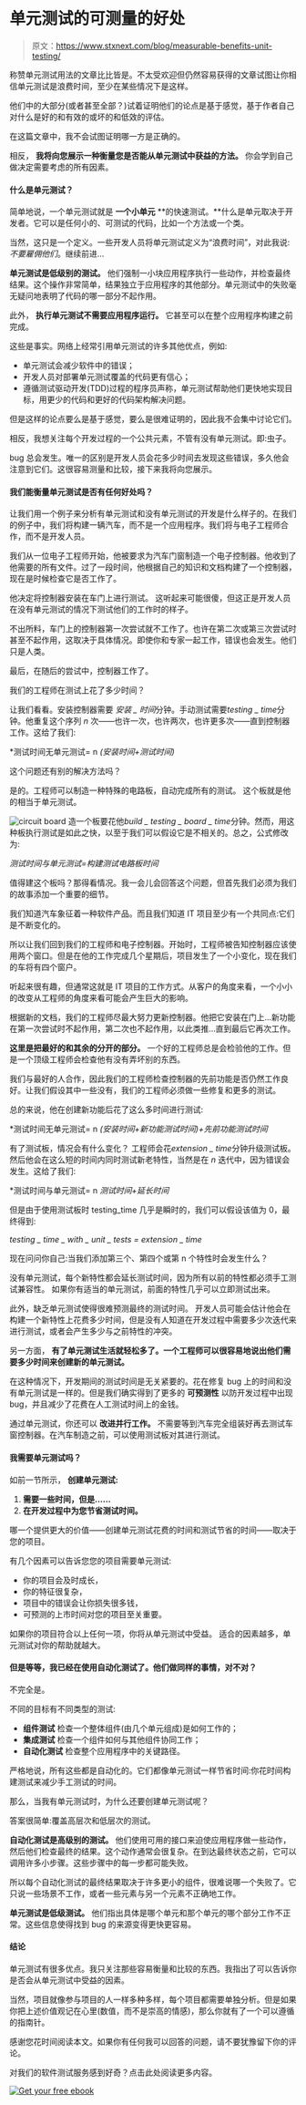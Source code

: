 # 单元测试的可测量的好处

> 原文：<https://www.stxnext.com/blog/measurable-benefits-unit-testing/>

 称赞单元测试用法的文章比比皆是。不太受欢迎但仍然容易获得的文章试图让你相信单元测试是浪费时间，至少在某些情况下是这样。

他们中的大部分(或者甚至全部？)试着证明他们的论点是基于感觉，基于作者自己对什么是好的和有效的或坏的和低效的评估。

在这篇文章中，我不会试图证明哪一方是正确的。

相反，  **我将向您展示一种衡量您是否能从单元测试中获益的方法。** 你会学到自己做决定需要考虑的所有因素。 

#### 什么是单元测试？

简单地说，一个单元测试就是 **一个小单元** **的快速测试。**什么是单元取决于开发者。它可以是任何小的、可测试的代码，比如一个方法或一个类。

当然，这只是一个定义。一些开发人员将单元测试定义为“浪费时间”，对此我说:  *不要雇佣他们*。继续前进...

**单元测试是低级别的测试。** 他们强制一小块应用程序执行一些动作，并检查最终结果。这个操作非常简单，结果独立于应用程序的其他部分。单元测试中的失败毫无疑问地表明了代码的哪一部分不起作用。

此外，  **执行单元测试不需要应用程序运行。** 它甚至可以在整个应用程序构建之前完成。

这些是事实。网络上经常引用单元测试的许多其他优点，例如:

*   单元测试会减少软件中的错误；
*   开发人员对部署单元测试覆盖的代码更有信心；
*   遵循测试驱动开发(TDD)过程的程序员声称，单元测试帮助他们更快地实现目标，用更少的代码和更好的代码架构解决问题。

但是这样的论点要么是基于感觉，要么是很难证明的，因此我不会集中讨论它们。

相反，我想关注每个开发过程的一个公共元素，不管有没有单元测试。即:虫子。

bug 总会发生。唯一的区别是开发人员会花多少时间去发现这些错误，多久他会注意到它们。这很容易测量和比较，接下来我将向您展示。

#### 我们能衡量单元测试是否有任何好处吗？

让我们用一个例子来分析有单元测试和没有单元测试的开发是什么样子的。在我们的例子中，我们将构建一辆汽车，而不是一个应用程序。我们将与电子工程师合作，而不是开发人员。

我们从一位电子工程师开始，他被要求为汽车门窗制造一个电子控制器。他收到了他需要的所有文件。过了一段时间，他根据自己的知识和文档构建了一个控制器，现在是时候检查它是否工作了。

他决定将控制器安装在车门上进行测试。 这听起来可能很傻，但这正是开发人员在没有单元测试的情况下测试他们的工作时的样子。

不出所料，车门上的控制器第一次尝试就不工作了。也许在第二次或第三次尝试时甚至不起作用，这取决于具体情况。即使你和专家一起工作，错误也会发生。他们只是人类。

最后，在随后的尝试中，控制器工作了。

我们的工程师在测试上花了多少时间？

让我们看看。安装控制器需要  *安装 _ 时间*分钟。手动测试需要*testing _ time*分钟。他重复这个序列  *n* 次——也许一次，也许两次，也许更多次——直到控制器工作。这给了我们:

*测试时间无单元测试= n *(安装时间+测试时间)*

这个问题还有别的解决方法吗？

是的。工程师可以制造一种特殊的电路板，自动完成所有的测试。 这个板就是他的相当于单元测试。

![circuit board](img/a824ec2f98deed6523e3b40b705770a8.png) 造一个板要花他*build _ testing _ board _ time*分钟。然而，用这种板执行测试是如此之快，以至于我们可以假设它是不相关的。总之，公式修改为:

*测试时间与单元测试=构建测试电路板时间*

值得建这个板吗？那得看情况。我一会儿会回答这个问题，但首先我们必须为我们的故事添加一个重要的细节。

我们知道汽车象征着一种软件产品。而且我们知道 IT 项目至少有一个共同点:它们是不断变化的。

所以让我们回到我们的工程师和电子控制器。开始时，工程师被告知控制器应该使用两个窗口。但是在他的工作完成几个星期后，项目发生了一个小变化，现在我们的车将有四个窗户。

听起来很有趣，但通常这就是 IT 项目的工作方式。从客户的角度来看，一个小小的改变从工程师的角度来看可能会产生巨大的影响。

根据新的文档，我们的工程师尽最大努力更新控制器。他把它安装在门上...新功能在第一次尝试时不起作用，第二次也不起作用，以此类推...直到最后它再次工作。

**这里是把最好的和其余的分开的部分。** 一个好的工程师总是会检验他的工作。但是一个顶级工程师会检查他有没有弄坏别的东西。

我们与最好的人合作，因此我们的工程师检查控制器的先前功能是否仍然工作良好。让我们假设其中一些没有，我们的工程师必须做一些修复和更多的测试。

总的来说，他在创建新功能后花了这么多时间进行测试:

*测试时间无单元测试= n *(安装时间+新功能测试时间)+先前功能测试时间*

有了测试板，情况会有什么变化？ 工程师会花*extension _ time*分钟升级测试板。然后他会在这么短的时间内同时测试新老特性，当然是在  *n* 迭代中，因为错误会发生。这给了我们:

*测试时间与单元测试= n *测试时间+延长时间*

但是由于使用测试板时 testing_time 几乎是瞬时的，我们可以假设该值为 0，最终得到:

*testing _ time _ with _ unit _ tests = extension _ time*

现在问问你自己:当我们添加第三个、第四个或第 n 个特性时会发生什么？

没有单元测试，每个新特性都会延长测试时间，因为所有以前的特性都必须手工测试兼容性。 如果你有适当的单元测试，前面的特性几乎可以立即测试出来。

此外，缺乏单元测试使得很难预测最终的测试时间。 开发人员可能会估计他会在构建一个新特性上花费多少时间，但是没有人知道在开发过程中需要多少次迭代来进行测试，或者会产生多少与之前特性的冲突。

另一方面，  **有了单元测试生活就轻松多了。一个工程师可以很容易地说出他们需要多少时间来创建新的单元测试。**

在这种情况下，开发期间的测试时间是无关紧要的。花在修复 bug 上的时间和没有单元测试是一样的。但是我们确实得到了更多的  **可预测性** 以防开发过程中出现 bug，并且减少了花费在人工测试时间上的金钱。

通过单元测试，你还可以  **改进并行工作。** 不需要等到汽车完全组装好再去测试车窗控制器。在汽车制造之前，可以使用测试板对其进行测试。

#### 我需要单元测试吗？

如前一节所示， **创建单元测试:**

1.  **需要一些时间，但是……**
2.  **在开发过程中为您节省测试时间。**

哪一个提供更大的价值——创建单元测试花费的时间和测试节省的时间——取决于您的项目。

有几个因素可以告诉您您的项目需要单元测试:

*   你的项目会及时成长，
*   你的特征很复杂，
*   项目中的错误会让你损失很多钱，
*   可预测的上市时间对您的项目至关重要。

如果你的项目符合以上任何一项，你将从单元测试中受益。 适合的因素越多，单元测试对你的帮助就越大。

#### 但是等等，我已经在使用自动化测试了。他们做同样的事情，对不对？

不完全是。

不同的目标有不同类型的测试:

*   **组件测试** 检查一个整体组件(由几个单元组成)是如何工作的；
*   **集成测试** 检查一个组件如何与其他组件协同工作；
*   **自动化测试** 检查整个应用程序中的关键路径。

严格地说，所有这些都是自动化的。它们都像单元测试一样节省时间:你花时间构建测试来减少手工测试的时间。

那么，当我有单元测试时，为什么还要创建单元测试呢？

答案很简单:覆盖高层次和低层次的测试。

**自动化测试是高级别的测试。** 他们使用可用的接口来迫使应用程序做一些动作，然后他们检查最终的结果。这个动作通常会很复杂。在到达最终状态之前，它可以调用许多小步骤。这些步骤中的每一步都可能失败。

所以每个自动化测试的最终结果取决于许多更小的组件，很难说哪一个失败了。它只说一些场景不工作，或者一些元素与另一个元素不正确地工作。

**单元测试是低级测试。** 他们指出具体是哪个单元和那个单元的哪个部分工作不正常。这些信息使得找到 bug 的来源变得更快更容易。

#### 结论

单元测试有很多优点。我只关注那些容易衡量和比较的东西。我指出了可以告诉你是否会从单元测试中受益的因素。

当然，项目就像参与项目的人一样多种多样，每个项目都需要单独分析。但是如果你把上述价值观记在心里(数值，而不是崇高的情感)，那么你就有了一个可以遵循的指南针。

感谢您花时间阅读本文。如果你有任何我可以回答的问题，请不要犹豫留下你的评论。

对我们的软件测试服务感到好奇？点击此处阅读更多内容。

[![Get your free ebook](img/9115af701c78dd8154ef102338d8b8d3.png)](https://cta-redirect.hubspot.com/cta/redirect/4542168/d9b230cf-e408-4a04-9e19-94ad3f756ebc)
